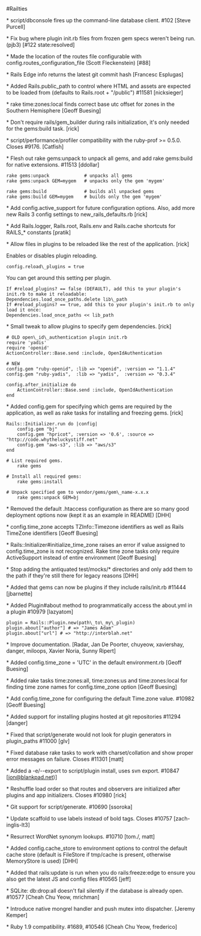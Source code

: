 #Railties


 
\* script/dbconsole fires up the command-line database client.  #102 [Steve Purcell]
 
\* Fix bug where plugin init.rb files from frozen gem specs weren't being run.  (pjb3) [#122 state:resolved]
 
\* Made the location of the routes file configurable with config.routes\_configuration\_file (Scott Fleckenstein) [#88]
 
\* Rails Edge info returns the latest git commit hash [Francesc Esplugas]
 
\* Added Rails.public\_path to control where HTML and assets are expected to be loaded from (defaults to Rails.root + "/public") #11581 [nicksieger]
 
\* rake time:zones:local finds correct base utc offset for zones in the Southern Hemisphere [Geoff Buesing]
 
\* Don't require rails/gem\_builder during rails initialization, it's only needed for the gems:build task. [rick]
 
\* script/performance/profiler compatibility with the ruby-prof >= 0.5.0. Closes #9176. [Catfish]
 
\* Flesh out rake gems:unpack to unpack all gems, and add rake gems:build for native extensions. #11513 [ddollar]
 
	rake gems:unpack             # unpacks all gems
	rake gems:unpack GEM=mygem   # unpacks only the gem 'mygem'
  
	rake gems:build              # builds all unpacked gems
	rake gems:build GEM=mygem    # builds only the gem 'mygem'
 
\* Add config.active\_support for future configuration options.  Also, add more new Rails 3 config settings to new\_rails\_defaults.rb [rick]
 
\* Add Rails.logger, Rails.root, Rails.env and Rails.cache shortcuts for RAILS\_\* constants [pratik]
 
\* Allow files in plugins to be reloaded like the rest of the application.  [rick]
 
Enables or disables plugin reloading.
  
	config.reload\_plugins = true
  
You can get around this setting per plugin.

	If #reload_plugins? == false (DEFAULT), add this to your plugin's init.rb to make it reloadable:
    Dependencies.load_once_paths.delete lib\_path
    If #reload_plugins? == true, add this to your plugin's init.rb to only load it once:
    Dependencies.load_once_paths << lib_path

\* Small tweak to allow plugins to specify gem dependencies.  [rick]
 
	# OLD open\_id\_authentication plugin init.rb
	require 'yadis'
	require 'openid'
	ActionController::Base.send :include, OpenIdAuthentication
 
	# NEW
	config.gem "ruby-openid", :lib => "openid", :version => "1.1.4"
	config.gem "ruby-yadis",  :lib => "yadis",  :version => "0.3.4"
 
	config.after_initialize do
    	ActionController::Base.send :include, OpenIdAuthentication
  	end
 
\* Added config.gem for specifying which gems are required by the application, as well as rake tasks for installing and freezing gems. [rick]
 
	Rails::Initializer.run do |config|
    	config.gem "bj"
    	config.gem "hpricot", :version => '0.6', :source => "http://code.whytheluckystiff.net"
    	config.gem "aws-s3", :lib => "aws/s3"
  	end
  
	# List required gems.
		rake gems
  
	# Install all required gems:
		rake gems:install
  
	# Unpack specified gem to vendor/gems/gem\_name-x.x.x
		rake gems:unpack GEM=bj
 
\* Removed the default .htaccess configuration as there are so many good deployment options now (kept it as an example in README) [DHH]
 
\* config.time\_zone accepts TZInfo::Timezone identifiers as well as Rails TimeZone identifiers [Geoff Buesing]
 
\* Rails::Initializer#initialize\_time\_zone raises an error if value assigned to config.time\_zone is not recognized. Rake time zone tasks only require ActiveSupport instead of entire environment [Geoff Buesing]
 
\* Stop adding the antiquated test/mocks/\* directories and only add them to the path if they're still there for legacy reasons [DHH]
 
\* Added that gems can now be plugins if they include rails/init.rb #11444 [jbarnette]
 
\* Added Plugin#about method to programmatically access the about.yml in a plugin #10979 [lazyatom]
 
	plugin = Rails::Plugin.new(path\_to\_my\_plugin)
    plugin.about["author"] # => "James Adam"
    plugin.about["url"] # => "http://interblah.net"
 
\* Improve documentation. [Radar, Jan De Poorter, chuyeow, xaviershay, danger, miloops, Xavier Noria,  Sunny Ripert]
 
\* Added config.time\_zone = 'UTC' in the default environment.rb [Geoff Buesing]
 
\* Added rake tasks time:zones:all, time:zones:us and time:zones:local for finding time zone names for config.time\_zone option [Geoff Buesing]
 
\* Add config.time\_zone for configuring the default Time.zone value.  #10982 [Geoff Buesing]
 
\* Added support for installing plugins hosted at git repositories #11294 [danger]
 
\* Fixed that script/generate would not look for plugin generators in plugin\_paths #11000 [glv]
 
\* Fixed database rake tasks to work with charset/collation and show proper error messages on failure. Closes #11301 [matt]
 
\* Added a -e/--export to script/plugin install, uses svn export. #10847 [jon@blankpad.net)]
 
\* Reshuffle load order so that routes and observers are initialized after plugins and app initializers.  Closes #10980 [rick]
 
\* Git support for script/generate.  #10690 [ssoroka]
 
\* Update scaffold to use labels instead of bold tags.  Closes #10757 [zach-inglis-lt3]
 
\* Resurrect WordNet synonym lookups.  #10710 [tom./, matt]
 
\* Added config.cache\_store to environment options to control the default cache store (default is FileStore if tmp/cache is present, otherwise MemoryStore is used) [DHH]
 
\* Added that rails:update is run when you do rails:freeze:edge to ensure you also get the latest JS and config files #10565 [jeff]
 
\* SQLite: db:drop:all doesn't fail silently if the database is already open.  #10577 [Cheah Chu Yeow, mrichman]
 
\* Introduce native mongrel handler and push mutex into dispatcher.  [Jeremy Kemper]
 
\* Ruby 1.9 compatibility.  #1689, #10546 [Cheah Chu Yeow, frederico]
